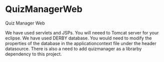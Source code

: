 # QuizManagerWeb
Quiz Manager Web

We have used servlets and JSPs. You will neeed to Tomcat server for your eclipse.
We have used DERBY database. You would need to modify the properties of the database in the applicationcontext file under the header datasource.
There is also a need to add quizmanager as a librarby dependency to this project.
